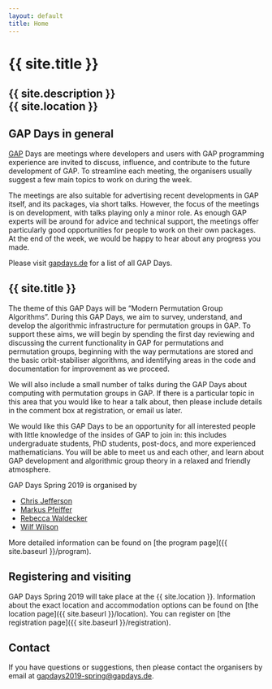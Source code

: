 ```yaml
---
layout: default
title: Home
---
```


# {{ site.title }}

## {{ site.description }}<br> {{ site.location }}

## GAP Days in general

[GAP](https://www.gap-system.org/) Days are meetings where developers and users
with GAP programming experience are invited to discuss, influence, and
contribute to the future development of GAP. To streamline each meeting, the
organisers usually suggest a few main topics to work on during the week.

The meetings are also suitable for advertising recent developments in GAP
itself, and its packages, via short talks.  However, the focus of the meetings
is on development, with talks playing only a minor role.  As enough GAP experts
will be around for advice and technical support, the meetings offer particularly
good opportunities for people to work on their own packages. At the end of the
week, we would be happy to hear about any progress you made.

Please visit [gapdays.de](https://www.gapdays.de) for a list of all GAP Days.

## {{ site.title }}

The theme of this GAP Days will be “Modern Permutation Group Algorithms”.
During this GAP Days, we aim to survey, understand, and develop the algorithmic
infrastructure for permutation groups in GAP. To support these aims, we will
begin by spending the first day reviewing and discussing the current
functionality in GAP for permutations and permutation groups, beginning with the
way permutations are stored and the basic orbit-stabiliser algorithms, and
identifying areas in the code and documentation for improvement as we proceed.

We will also include a small number of talks during the GAP Days about computing
with permutation groups in GAP. If there is a particular topic in this area that
you would like to hear a talk about, then please include details in the comment
box at registration, or email us later.

We would like this GAP Days to be an opportunity for all interested people with
little knowledge of the insides of GAP to join in: this includes undergraduate
students, PhD students, post-docs, and more experienced mathematicians. You will
be able to meet us and each other, and learn about GAP development and
algorithmic group theory in a relaxed and friendly atmosphere.

GAP Days Spring 2019 is organised by

* [Chris Jefferson](https://caj.host.cs.st-andrews.ac.uk)
* [Markus Pfeiffer](https://markusp.morphism.de)
* [Rebecca Waldecker](http://conway1.mathematik.uni-halle.de/~waldecker/index-english.html)
* [Wilf Wilson](http://wilf.me)

More detailed information can be found on [the program page]({{ site.baseurl }}/program).


## Registering and visiting

GAP Days Spring 2019 will take place at the {{ site.location }}. Information
about the exact location and accommodation options can be found on [the location
page]({{ site.baseurl }}/location). You can register on [the registration
page]({{ site.baseurl }}/registration).

## <a name="contact"></a> Contact

If you have questions or suggestions, then please contact the organisers by
email at [gapdays2019-spring@gapdays.de](mailto:gapdays2019-spring@gapdays.de).
